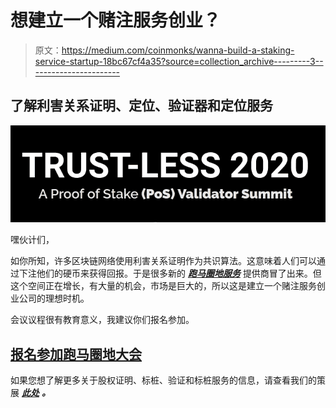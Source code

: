 # 想建立一个赌注服务创业？

> 原文：<https://medium.com/coinmonks/wanna-build-a-staking-service-startup-18bc67cf4a35?source=collection_archive---------3----------------------->

## 了解利害关系证明、定位、验证器和定位服务

![](img/75ab33239122745e76d6e4df0b7f96f1.png)

嘿伙计们，

如你所知，许多区块链网络使用利害关系证明作为共识算法。这意味着人们可以通过下注他们的硬币来获得回报。于是很多新的 [***跑马圈地服务***](https://coincodecap.com/category/staking) 提供商冒了出来。但这个空间正在增长，有大量的机会，市场是巨大的，所以这是建立一个赌注服务创业公司的理想时机。

会议议程很有教育意义，我建议你们报名参加。

## [报名参加跑马圈地大会](https://trust-less-2020.dystopialabs.com/)

如果您想了解更多关于股权证明、标桩、验证和标桩服务的信息，请查看我们的策展 [***此处***](https://medium.com/coinmonks/crypto-staking/home) ***。***